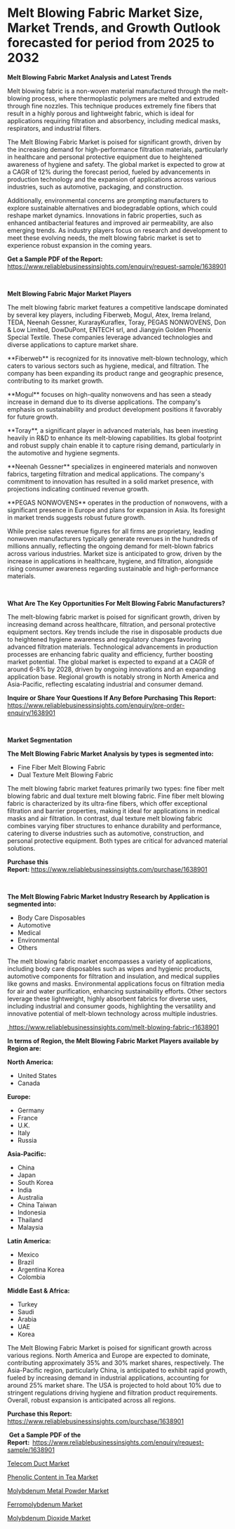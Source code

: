 <p><h1>Melt Blowing Fabric Market Size, Market Trends, and Growth Outlook forecasted for period from 2025 to 2032</h1></p><p><strong>Melt Blowing Fabric Market Analysis and Latest Trends</strong></p>
<p><p>Melt blowing fabric is a non-woven material manufactured through the melt-blowing process, where thermoplastic polymers are melted and extruded through fine nozzles. This technique produces extremely fine fibers that result in a highly porous and lightweight fabric, which is ideal for applications requiring filtration and absorbency, including medical masks, respirators, and industrial filters.</p><p>The Melt Blowing Fabric Market is poised for significant growth, driven by the increasing demand for high-performance filtration materials, particularly in healthcare and personal protective equipment due to heightened awareness of hygiene and safety. The global market is expected to grow at a CAGR of 12% during the forecast period, fueled by advancements in production technology and the expansion of applications across various industries, such as automotive, packaging, and construction.</p><p>Additionally, environmental concerns are prompting manufacturers to explore sustainable alternatives and biodegradable options, which could reshape market dynamics. Innovations in fabric properties, such as enhanced antibacterial features and improved air permeability, are also emerging trends. As industry players focus on research and development to meet these evolving needs, the melt blowing fabric market is set to experience robust expansion in the coming years.</p></p>
<p><strong>Get a Sample PDF of the Report:&nbsp;</strong> <a href="https://www.reliablebusinessinsights.com/enquiry/request-sample/1638901?utm_campaign=113&utm_medium=2&utm_source=Github&utm_content=ia&utm_term=31032025&utm_id=melt-blowing-fabric">https://www.reliablebusinessinsights.com/enquiry/request-sample/1638901</a></p>
<p>&nbsp;</p>
<p><strong>Melt Blowing Fabric Major Market Players</strong></p>
<p><p>The melt blowing fabric market features a competitive landscape dominated by several key players, including Fiberweb, Mogul, Atex, Irema Ireland, TEDA, Neenah Gessner, KurarayKuraflex, Toray, PEGAS NONWOVENS, Don & Low Limited, DowDuPont, ENTECH srl, and Jiangyin Golden Phoenix Special Textile. These companies leverage advanced technologies and diverse applications to capture market share.</p><p>**Fiberweb** is recognized for its innovative melt-blown technology, which caters to various sectors such as hygiene, medical, and filtration. The company has been expanding its product range and geographic presence, contributing to its market growth.</p><p>**Mogul** focuses on high-quality nonwovens and has seen a steady increase in demand due to its diverse applications. The company's emphasis on sustainability and product development positions it favorably for future growth.</p><p>**Toray**, a significant player in advanced materials, has been investing heavily in R&D to enhance its melt-blowing capabilities. Its global footprint and robust supply chain enable it to capture rising demand, particularly in the automotive and hygiene segments.</p><p>**Neenah Gessner** specializes in engineered materials and nonwoven fabrics, targeting filtration and medical applications. The company's commitment to innovation has resulted in a solid market presence, with projections indicating continued revenue growth.</p><p>**PEGAS NONWOVENS** operates in the production of nonwovens, with a significant presence in Europe and plans for expansion in Asia. Its foresight in market trends suggests robust future growth.</p><p>While precise sales revenue figures for all firms are proprietary, leading nonwoven manufacturers typically generate revenues in the hundreds of millions annually, reflecting the ongoing demand for melt-blown fabrics across various industries. Market size is anticipated to grow, driven by the increase in applications in healthcare, hygiene, and filtration, alongside rising consumer awareness regarding sustainable and high-performance materials.</p></p>
<p>&nbsp;</p>
<p><strong>What Are The Key Opportunities For Melt Blowing Fabric Manufacturers?</strong></p>
<p><p>The melt-blowing fabric market is poised for significant growth, driven by increasing demand across healthcare, filtration, and personal protective equipment sectors. Key trends include the rise in disposable products due to heightened hygiene awareness and regulatory changes favoring advanced filtration materials. Technological advancements in production processes are enhancing fabric quality and efficiency, further boosting market potential. The global market is expected to expand at a CAGR of around 6-8% by 2028, driven by ongoing innovations and an expanding application base. Regional growth is notably strong in North America and Asia-Pacific, reflecting escalating industrial and consumer demand.</p></p>
<p><strong>Inquire or Share Your Questions If Any Before Purchasing This Report:</strong> <a href="https://www.reliablebusinessinsights.com/enquiry/pre-order-enquiry/1638901?utm_campaign=113&utm_medium=2&utm_source=Github&utm_content=ia&utm_term=31032025&utm_id=melt-blowing-fabric">https://www.reliablebusinessinsights.com/enquiry/pre-order-enquiry/1638901</a></p>
<p>&nbsp;</p>
<p><strong>Market Segmentation</strong></p>
<p><strong>The Melt Blowing Fabric Market Analysis by types is segmented into:</strong></p>
<p><ul><li>Fine Fiber Melt Blowing Fabric</li><li>Dual Texture Melt Blowing Fabric</li></ul></p>
<p><p>The melt blowing fabric market features primarily two types: fine fiber melt blowing fabric and dual texture melt blowing fabric. Fine fiber melt blowing fabric is characterized by its ultra-fine fibers, which offer exceptional filtration and barrier properties, making it ideal for applications in medical masks and air filtration. In contrast, dual texture melt blowing fabric combines varying fiber structures to enhance durability and performance, catering to diverse industries such as automotive, construction, and personal protective equipment. Both types are critical for advanced material solutions.</p></p>
<p><strong>Purchase this Report:&nbsp;</strong><a href="https://www.reliablebusinessinsights.com/purchase/1638901?utm_campaign=113&utm_medium=2&utm_source=Github&utm_content=ia&utm_term=31032025&utm_id=melt-blowing-fabric">https://www.reliablebusinessinsights.com/purchase/1638901</a></p>
<p>&nbsp;</p>
<p><strong>The Melt Blowing Fabric Market Industry Research by Application is segmented into:</strong></p>
<p><ul><li>Body Care Disposables</li><li>Automotive</li><li>Medical</li><li>Environmental</li><li>Others</li></ul></p>
<p><p>The melt blowing fabric market encompasses a variety of applications, including body care disposables such as wipes and hygienic products, automotive components for filtration and insulation, and medical supplies like gowns and masks. Environmental applications focus on filtration media for air and water purification, enhancing sustainability efforts. Other sectors leverage these lightweight, highly absorbent fabrics for diverse uses, including industrial and consumer goods, highlighting the versatility and innovative potential of melt-blown technology across multiple industries.</p></p>
<p><a href="https://www.reliablebusinessinsights.com/melt-blowing-fabric-r1638901?utm_campaign=113&utm_medium=2&utm_source=Github&utm_content=ia&utm_term=31032025&utm_id=melt-blowing-fabric">&nbsp;https://www.reliablebusinessinsights.com/melt-blowing-fabric-r1638901</a></p>
<p><strong>In terms of Region, the Melt Blowing Fabric Market Players available by Region are:</strong></p>
<p>
    <p> <strong> North America: </strong>
        <ul>
            <li>United States</li>
            <li>Canada</li>
        </ul>
        </p> 
    <p> <strong> Europe: </strong>
        <ul>
            <li>Germany</li>
            <li>France</li>
            <li>U.K.</li>
            <li>Italy</li>
            <li>Russia</li>
        </ul>
        </p> 
    <p> <strong> Asia-Pacific: </strong>
        <ul>
            <li>China</li>
            <li>Japan</li>
            <li>South Korea</li>
            <li>India</li>
            <li>Australia</li>
            <li>China Taiwan</li>
            <li>Indonesia</li>
            <li>Thailand</li>
            <li>Malaysia</li>
        </ul>
        </p> 
    <p> <strong> Latin America: </strong>
        <ul>
            <li>Mexico</li>
            <li>Brazil</li>
            <li>Argentina Korea</li>
            <li>Colombia</li>
        </ul>
        </p> 
    <p> <strong> Middle East & Africa: </strong>
        <ul>
            <li>Turkey</li>
            <li>Saudi</li>
            <li>Arabia</li>
            <li>UAE</li>
            <li>Korea</li>
        </ul>
    </p>
    </p>
<p><p>The Melt Blowing Fabric Market is poised for significant growth across various regions. North America and Europe are expected to dominate, contributing approximately 35% and 30% market shares, respectively. The Asia-Pacific region, particularly China, is anticipated to exhibit rapid growth, fueled by increasing demand in industrial applications, accounting for around 25% market share. The USA is projected to hold about 10% due to stringent regulations driving hygiene and filtration product requirements. Overall, robust expansion is anticipated across all regions.</p></p>
<p><strong>Purchase this Report: </strong><a href="https://www.reliablebusinessinsights.com/purchase/1638901?utm_campaign=113&utm_medium=2&utm_source=Github&utm_content=ia&utm_term=31032025&utm_id=melt-blowing-fabric">https://www.reliablebusinessinsights.com/purchase/1638901</a></p>
<p>&nbsp;<strong>Get a Sample PDF of the Report:&nbsp;&nbsp;</strong><a href="https://www.reliablebusinessinsights.com/enquiry/request-sample/1638901?utm_campaign=113&utm_medium=2&utm_source=Github&utm_content=ia&utm_term=31032025&utm_id=melt-blowing-fabric">https://www.reliablebusinessinsights.com/enquiry/request-sample/1638901</a></p>
<p><strong></strong></p>
<p><p><a href="https://github.com/jullselai/Market-Research-Report-List-1/blob/main/telecom-duct-market.md?utm_campaign=113&utm_medium=2&utm_source=Github&utm_content=ia&utm_term=31032025&utm_id=melt-blowing-fabric">Telecom Duct Market</a></p><p><a href="https://github.com/dusektwinec3/Market-Research-Report-List-1/blob/main/phenolic-content-in-tea-market.md?utm_campaign=113&utm_medium=2&utm_source=Github&utm_content=ia&utm_term=31032025&utm_id=melt-blowing-fabric">Phenolic Content in Tea Market</a></p><p><a href="https://github.com/sukeldrage0g/Market-Research-Report-List-1/blob/main/molybdenum-metal-powder-market.md?utm_campaign=113&utm_medium=2&utm_source=Github&utm_content=ia&utm_term=31032025&utm_id=melt-blowing-fabric">Molybdenum Metal Powder Market</a></p><p><a href="https://github.com/elceryaneik/Market-Research-Report-List-1/blob/main/ferromolybdenum-market.md?utm_campaign=113&utm_medium=2&utm_source=Github&utm_content=ia&utm_term=31032025&utm_id=melt-blowing-fabric">Ferromolybdenum Market</a></p><p><a href="https://github.com/luhleickov/Market-Research-Report-List-1/blob/main/molybdenum-dioxide-market.md?utm_campaign=113&utm_medium=2&utm_source=Github&utm_content=ia&utm_term=31032025&utm_id=melt-blowing-fabric">Molybdenum Dioxide Market</a></p></p>